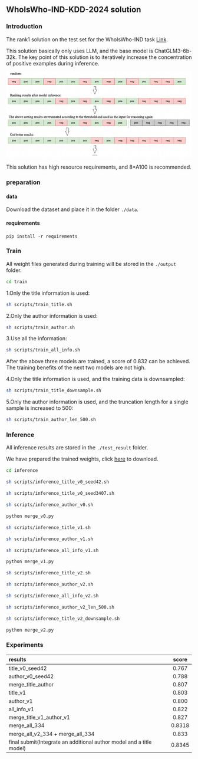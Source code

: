 ## WhoIsWho-IND-KDD-2024 solution

### Introduction
The rank1 solution on the test set for the WhoIsWho-IND task [Link](https://www.biendata.xyz/competition/ind_kdd_2024/).

This solution basically only uses LLM, and the base model is ChatGLM3-6b-32k. The key point of this solution is to iteratively increase the concentration of positive examples during inference.

![core idea](./img1.png "core idea")

This solution has high resource requirements, and 8*A100 is recommended.
### preparation
#### data
Download the dataset and place it in the folder `./data`.

#### requirements

```
pip install -r requirements
```


### Train
All weight files generated during training will be stored in the `./output` folder.
```bash
cd train
```

1.Only the title information is used:
```bash
sh scripts/train_title.sh
```

2.Only the author information is used:
```bash
sh scripts/train_author.sh
```

3.Use all the information:
```bash
sh scripts/train_all_info.sh
```

After the above three models are trained, a score of 0.832 can be achieved. The training benefits of the next two models are not high.

4.Only the title information is used, and the training data is downsampled:
```bash
sh scripts/train_title_downsample.sh
```

5.Only the author information is used, and the truncation length for a single sample is increased to 500:
```bash
sh scripts/train_author_len_500.sh
```


### Inference

All inference results are stored in the `./test_result` folder.

We have prepared the trained weights, click [here](https://drive.google.com/file/d/1MWf_aEVPuzHOxoqUp6NMqdgsIXQV61ys/view?usp=sharing) to download.
```bash
cd inference
```

```bash
sh scripts/inference_title_v0_seed42.sh
```

```bash
sh scripts/inference_title_v0_seed3407.sh
```

```bash
sh scripts/inference_author_v0.sh
```

```bash
python merge_v0.py
```

```bash
sh scripts/inference_title_v1.sh
```

```bash
sh scripts/inference_author_v1.sh
```

```bash
sh scripts/inference_all_info_v1.sh
```

```bash
python merge_v1.py
```

```bash
sh scripts/inference_title_v2.sh
```

```bash
sh scripts/inference_author_v2.sh
```

```bash
sh scripts/inference_all_info_v2.sh
```

```bash
sh scripts/inference_author_v2_len_500.sh
```

```bash
sh scripts/inference_title_v2_downsample.sh
```


```bash
python merge_v2.py
```


### Experiments
| results                           | score  |
|:----------------------------------|:------:|
| title_v0_seed42                   | 0.767  |
| author_v0_seed42                  | 0.788  |
| merge_title_author                | 0.807  |
| title_v1                          | 0.803  |
| author_v1                         | 0.800  |
| all_info_v1                       | 0.822  |
| merge_title_v1_author_v1          | 0.827  |
| merge_all_334                     | 0.8318 |
| merge_all_v2_334 +  merge_all_334 | 0.833  |
| final submit(Integrate an additional author model and a title model)                    | 0.8345 |

